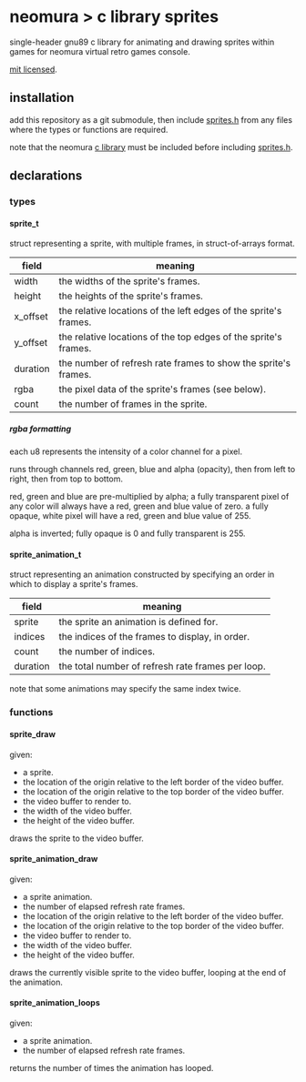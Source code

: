 # neomura > c library sprites

single-header gnu89 c library for animating and drawing sprites within games for
neomura virtual retro games console.

[mit licensed](./license.md).

## installation

add this repository as a git submodule, then include
[sprites.h](./sprites.h) from any files where the types or functions are
required.

note that the neomura [c library](https://github.com/neomura/c-library) must be
included before including [sprites.h](./sprites.h).

## declarations

### types

#### sprite_t

struct representing a sprite, with multiple frames, in struct-of-arrays format.

| field | meaning |
| ----- | ------- |
| width | the widths of the sprite's frames. |
| height | the heights of the sprite's frames. |
| x_offset | the relative locations of the left edges of the sprite's frames. |
| y_offset | the relative locations of the top edges of the sprite's frames. |
| duration | the number of refresh rate frames to show the sprite's frames. |
| rgba     | the pixel data of the sprite's frames (see below). |
| count    | the number of frames in the sprite.                      |

##### rgba formatting

each u8 represents the intensity of a color channel for a pixel.

runs through channels red, green, blue and alpha (opacity), then from left to
right, then from top to bottom.

red, green and blue are pre-multiplied by alpha; a fully transparent pixel of
any color will always have a red, green and blue value of zero.  a fully opaque,
white pixel will have a red, green and blue value of 255.

alpha is inverted; fully opaque is 0 and fully transparent is 255.

#### sprite_animation_t

struct representing an animation constructed by specifying an order in which to
display a sprite's frames.

| field    | meaning                                           |
| -------- | ------------------------------------------------- |
| sprite   | the sprite an animation is defined for.           |
| indices  | the indices of the frames to display, in order.   |
| count    | the number of indices.                            |
| duration | the total number of refresh rate frames per loop. |

note that some animations may specify the same index twice.

### functions

#### sprite_draw

given:

- a sprite.
- the location of the origin relative to the left border of the video buffer.
- the location of the origin relative to the top border of the video buffer.
- the video buffer to render to.
- the width of the video buffer.
- the height of the video buffer.

draws the sprite to the video buffer.

#### sprite_animation_draw

given:

- a sprite animation.
- the number of elapsed refresh rate frames.
- the location of the origin relative to the left border of the video buffer.
- the location of the origin relative to the top border of the video buffer.
- the video buffer to render to.
- the width of the video buffer.
- the height of the video buffer.

draws the currently visible sprite to the video buffer, looping at the end of
the animation.

#### sprite_animation_loops

given:

- a sprite animation.
- the number of elapsed refresh rate frames.

returns the number of times the animation has looped.
